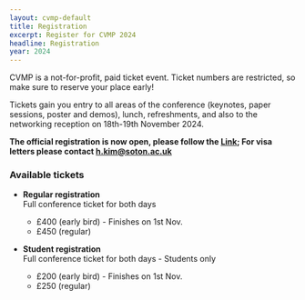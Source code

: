 ```yaml
---
layout: cvmp-default
title: Registration
excerpt: Register for CVMP 2024
headline: Registration
year: 2024
---
```


CVMP is a not-for-profit, paid ticket event.
Ticket numbers are restricted, so make sure to reserve your place early!

Tickets gain you entry to all areas of the conference (keynotes, paper sessions, poster and demos), lunch, refreshments, and also to the networking reception on 18th-19th November 2024.

**The official registration is now open, please follow the [Link](https://store.surrey.ac.uk/conferences-and-events/feps-faculty-of-engineering-physical-sciences/cvssp);  For visa letters please contact [h.kim@soton.ac.uk](h.kim@soton.ac.uk)**


### Available tickets 

- **Regular registration**  
Full conference ticket for both days
  * £400 (early bird) - Finishes on 1st Nov.
  * £450 (regular)

- **Student registration**  
Full conference ticket for both days - <span class="label label-info">Students only</span>
  * £200 (early bird) - Finishes on 1st Nov.
  * £250 (regular)

